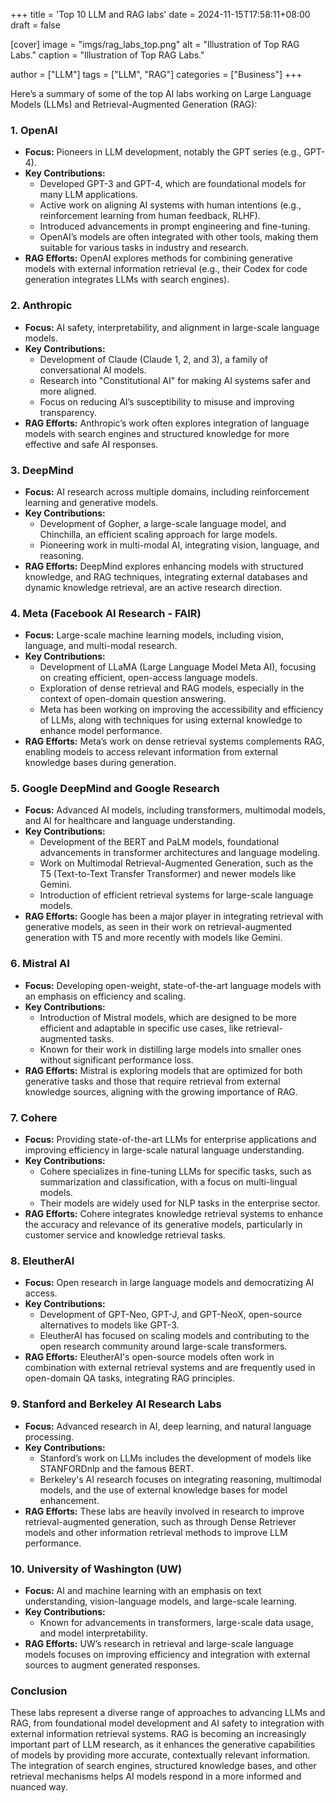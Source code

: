 +++
title = 'Top 10 LLM and RAG labs'
date = 2024-11-15T17:58:11+08:00
draft = false

[cover]
    image = "imgs/rag_labs_top.png"
    alt = "Illustration of Top RAG Labs."
    caption = "Illustration of Top RAG Labs."

author = ["LLM"]
tags = ["LLM", "RAG"]
categories = ["Business"]
+++

<!-- {{< figure src="/imgs/rag_labs_top.png" caption="Illustration of Top RAG Labs." id="rag_labs_top">}} -->

Here’s a summary of some of the top AI labs working on Large Language Models (LLMs) and Retrieval-Augmented Generation (RAG):

### 1. **OpenAI**
- **Focus:** Pioneers in LLM development, notably the GPT series (e.g., GPT-4).
- **Key Contributions:**
    - Developed GPT-3 and GPT-4, which are foundational models for many LLM applications.
    - Active work on aligning AI systems with human intentions (e.g., reinforcement learning from human feedback, RLHF).
    - Introduced advancements in prompt engineering and fine-tuning.
    - OpenAI’s models are often integrated with other tools, making them suitable for various tasks in industry and research.
- **RAG Efforts:** OpenAI explores methods for combining generative models with external information retrieval (e.g., their Codex for code generation integrates LLMs with search engines).

### 2. **Anthropic**
   - **Focus:** AI safety, interpretability, and alignment in large-scale language models.
   - **Key Contributions:**
     - Development of Claude (Claude 1, 2, and 3), a family of conversational AI models.
     - Research into "Constitutional AI" for making AI systems safer and more aligned.
     - Focus on reducing AI’s susceptibility to misuse and improving transparency.
   - **RAG Efforts:** Anthropic’s work often explores integration of language models with search engines and structured knowledge for more effective and safe AI responses.

### 3. **DeepMind**
   - **Focus:** AI research across multiple domains, including reinforcement learning and generative models.
   - **Key Contributions:**
     - Development of Gopher, a large-scale language model, and Chinchilla, an efficient scaling approach for large models.
     - Pioneering work in multi-modal AI, integrating vision, language, and reasoning.
   - **RAG Efforts:** DeepMind explores enhancing models with structured knowledge, and RAG techniques, integrating external databases and dynamic knowledge retrieval, are an active research direction.

### 4. **Meta (Facebook AI Research - FAIR)**
   - **Focus:** Large-scale machine learning models, including vision, language, and multi-modal research.
   - **Key Contributions:**
     - Development of LLaMA (Large Language Model Meta AI), focusing on creating efficient, open-access language models.
     - Exploration of dense retrieval and RAG models, especially in the context of open-domain question answering.
     - Meta has been working on improving the accessibility and efficiency of LLMs, along with techniques for using external knowledge to enhance model performance.
   - **RAG Efforts:** Meta’s work on dense retrieval systems complements RAG, enabling models to access relevant information from external knowledge bases during generation.

### 5. **Google DeepMind and Google Research**
   - **Focus:** Advanced AI models, including transformers, multimodal models, and AI for healthcare and language understanding.
   - **Key Contributions:**
     - Development of the BERT and PaLM models, foundational advancements in transformer architectures and language modeling.
     - Work on Multimodal Retrieval-Augmented Generation, such as the T5 (Text-to-Text Transfer Transformer) and newer models like Gemini.
     - Introduction of efficient retrieval systems for large-scale language models.
   - **RAG Efforts:** Google has been a major player in integrating retrieval with generative models, as seen in their work on retrieval-augmented generation with T5 and more recently with models like Gemini.

### 6. **Mistral AI**
   - **Focus:** Developing open-weight, state-of-the-art language models with an emphasis on efficiency and scaling.
   - **Key Contributions:**
     - Introduction of Mistral models, which are designed to be more efficient and adaptable in specific use cases, like retrieval-augmented tasks.
     - Known for their work in distilling large models into smaller ones without significant performance loss.
   - **RAG Efforts:** Mistral is exploring models that are optimized for both generative tasks and those that require retrieval from external knowledge sources, aligning with the growing importance of RAG.

### 7. **Cohere**
   - **Focus:** Providing state-of-the-art LLMs for enterprise applications and improving efficiency in large-scale natural language understanding.
   - **Key Contributions:**
     - Cohere specializes in fine-tuning LLMs for specific tasks, such as summarization and classification, with a focus on multi-lingual models.
     - Their models are widely used for NLP tasks in the enterprise sector.
   - **RAG Efforts:** Cohere integrates knowledge retrieval systems to enhance the accuracy and relevance of its generative models, particularly in customer service and knowledge retrieval tasks.

### 8. **EleutherAI**
   - **Focus:** Open research in large language models and democratizing AI access.
   - **Key Contributions:**
     - Development of GPT-Neo, GPT-J, and GPT-NeoX, open-source alternatives to models like GPT-3.
     - EleutherAI has focused on scaling models and contributing to the open research community around large-scale transformers.
   - **RAG Efforts:** EleutherAI's open-source models often work in combination with external retrieval systems and are frequently used in open-domain QA tasks, integrating RAG principles.

### 9. **Stanford and Berkeley AI Research Labs**
   - **Focus:** Advanced research in AI, deep learning, and natural language processing.
   - **Key Contributions:**
     - Stanford’s work on LLMs includes the development of models like STANFORDnlp and the famous BERT.
     - Berkeley's AI research focuses on integrating reasoning, multimodal models, and the use of external knowledge bases for model enhancement.
   - **RAG Efforts:** These labs are heavily involved in research to improve retrieval-augmented generation, such as through Dense Retriever models and other information retrieval methods to improve LLM performance.

### 10. **University of Washington (UW)**
   - **Focus:** AI and machine learning with an emphasis on text understanding, vision-language models, and large-scale learning.
   - **Key Contributions:**
     - Known for advancements in transformers, large-scale data usage, and model interpretability.
   - **RAG Efforts:** UW’s research in retrieval and large-scale language models focuses on improving efficiency and integration with external sources to augment generated responses.

### Conclusion

These labs represent a diverse range of approaches to advancing LLMs and RAG, from foundational model development and AI safety to integration with external information retrieval systems. RAG is becoming an increasingly important part of LLM research, as it enhances the generative capabilities of models by providing more accurate, contextually relevant information. The integration of search engines, structured knowledge bases, and other retrieval mechanisms helps AI models respond in a more informed and nuanced way.